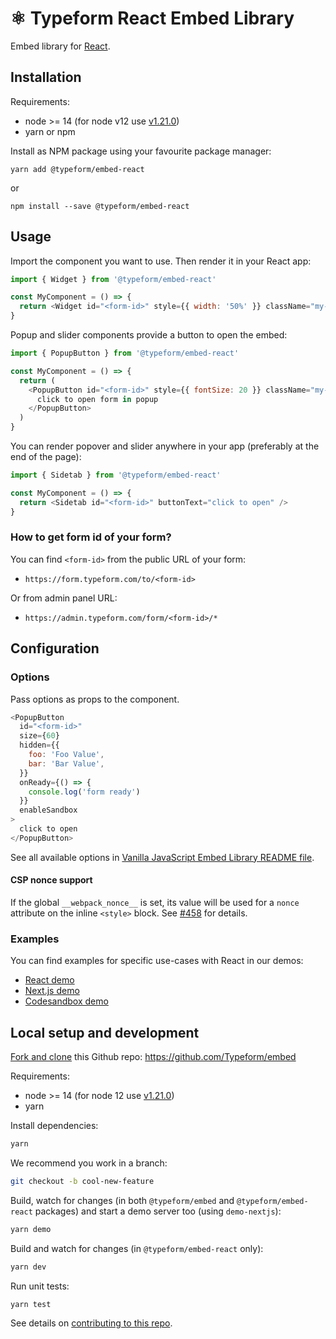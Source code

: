 # ⚛ Typeform React Embed Library

Embed library for [React](https://reactjs.org/).

## Installation

Requirements:

- node >= 14 (for node v12 use [v1.21.0](https://www.npmjs.com/package/@typeform/embed-react/v/1.21.0))
- yarn or npm

Install as NPM package using your favourite package manager:

```shell
yarn add @typeform/embed-react
```

or

```shell
npm install --save @typeform/embed-react
```

## Usage

Import the component you want to use. Then render it in your React app:

```javascript
import { Widget } from '@typeform/embed-react'

const MyComponent = () => {
  return <Widget id="<form-id>" style={{ width: '50%' }} className="my-form" />
}
```

Popup and slider components provide a button to open the embed:

```javascript
import { PopupButton } from '@typeform/embed-react'

const MyComponent = () => {
  return (
    <PopupButton id="<form-id>" style={{ fontSize: 20 }} className="my-button">
      click to open form in popup
    </PopupButton>
  )
}
```

You can render popover and slider anywhere in your app (preferably at the end of the page):

```javascript
import { Sidetab } from '@typeform/embed-react'

const MyComponent = () => {
  return <Sidetab id="<form-id>" buttonText="click to open" />
}
```

### How to get form id of your form?

You can find `<form-id>` from the public URL of your form:

- `https://form.typeform.com/to/<form-id>`

Or from admin panel URL:

- `https://admin.typeform.com/form/<form-id>/*`

## Configuration

### Options

Pass options as props to the component.

```javascript
<PopupButton
  id="<form-id>"
  size={60}
  hidden={{
    foo: 'Foo Value',
    bar: 'Bar Value',
  }}
  onReady={() => {
    console.log('form ready')
  }}
  enableSandbox
>
  click to open
</PopupButton>
```

See all available options in [Vanilla JavaScript Embed Library README file](../embed/README.md#options).

#### CSP nonce support

If the global `__webpack_nonce__` is set, its value will be used for a `nonce` attribute on the inline `<style>` block. See [#458](https://github.com/Typeform/embed/issues/458) for details.

### Examples

You can find examples for specific use-cases with React in our demos:

- [React demo](../../packages/demo-react)
- [Next.js demo](../../packages/demo-nextjs)
- [Codesandbox demo](https://github.com/Typeform/embed-demo#react-nextjs)

## Local setup and development

[Fork and clone](https://docs.github.com/en/github/getting-started-with-github/fork-a-repo) this Github repo: https://github.com/Typeform/embed

Requirements:

- node >= 14 (for node 12 use [v1.21.0](https://www.npmjs.com/package/@typeform/embed-react/v/1.21.0))
- yarn

Install dependencies:

```bash
yarn
```

We recommend you work in a branch:

```bash
git checkout -b cool-new-feature
```

Build, watch for changes (in both `@typeform/embed` and `@typeform/embed-react` packages) and start a demo server too (using `demo-nextjs`):

```bash
yarn demo
```

Build and watch for changes (in `@typeform/embed-react` only):

```bash
yarn dev
```

Run unit tests:

```bash
yarn test
```

See details on [contributing to this repo](https://github.com/Typeform/embed#contribution).
